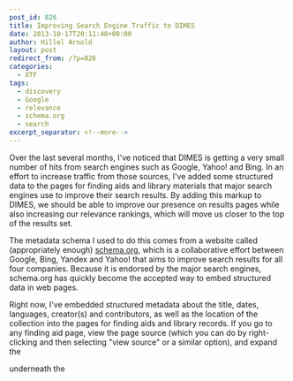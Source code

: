 ```yaml
---
post_id: 826
title: Improving Search Engine Traffic to DIMES
date: 2013-10-17T20:11:40+00:00
author: Hillel Arnold
layout: post
redirect_from: /?p=826
categories:
  - XTF
tags:
  - discovery
  - Google
  - relevance
  - schema.org
  - search
excerpt_separator: <!--more-->
---
```

Over the last several months, I've noticed that DIMES is getting a very small number of hits from search engines such as Google, Yahoo! and Bing. In an effort to increase traffic from those sources, I've added some structured data to the pages for finding aids and library materials that major search engines use to improve their search results. By adding this markup to DIMES, we should be able to improve our presence on results pages while also increasing our relevance rankings, which will move us closer to the top of the results set.<!--more-->

The metadata schema I used to do this comes from a website called (appropriately enough) [schema.org](http://schema.org/), which is a collaborative effort between Google, Bing, Yandex and Yahoo! that aims to improve search results for all four companies. Because it is endorsed by the major search engines, schema.org has quickly become the accepted way to embed structured data in web pages.

Right now, I've embedded structured metadata about the title, dates, languages, creator(s) and contributors, as well as the location of the collection into the pages for finding aids and library records. If you go to any finding aid page, view the page source (which you can do by right-clicking and then selecting "view source" or a similar option), and expand the <div> underneath the <title> tag, you'll see a whole bunch of embedded metadata. For example, here is what you'll see on pages for the John D. Rockefeller papers:

![jdr-schema]({{ site.baseurl }}/wp-content/uploads/2013/10/jdr-schema.png)

What these tags and attributes do is apply semantic meaning to particular pieces of information, so the search engine doesn't have to guess. Now it knows exactly what the title is, who the author is, and where this thing is located. You can see what Google sees on this page by dropping the URL into [Google's Structured Data Testing Tool](http://www.google.com/webmasters/tools/richsnippets), as this excerpt shows:

![jdr-structured]({{ site.baseurl }}/wp-content/uploads/2013/10/jdr-structured.png)

It will take a few weeks for search engines to pick up this structured data, but I hope that when they do, we will see an increase in traffic from search engines. Stay tuned!
